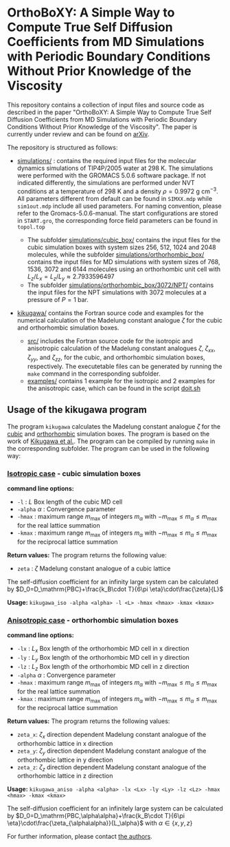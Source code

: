 
# OrthoBoXY: A Simple Way to Compute True Self Diffusion Coefficients from MD Simulations with Periodic Boundary Conditions Without Prior Knowledge of the Viscosity

This repository contains a collection of input files and source code as described in the paper "OrthoBoXY: A Simple Way to Compute True Self Diffusion Coefficients from MD Simulations with Periodic Boundary Conditions Without Prior Knowledge of the Viscosity". The paper is currently under review and can be found on [arXiv](https://arxiv.org/abs/2307.01591).

The repository is structured as follows:
- [simulations/](simulations/) : contains the required input files for the molecular dynamics simulations of TIP4P/2005 water at 298 K. The simulations were performed with the GROMACS 5.0.6 software package. If not indicated differently, the simulations are performed under NVT conditions at a temperature of 298 K and a density $\rho=0.9972$ $\mbox{g}$ $\mbox{cm}^{-3}$. All parameters different from default can be found in `SIMXX.mdp` while `sim1out.mdp` include all used parameters. For naming convention, please refer to the Gromacs-5.0.6-manual. The start configurations are stored in `START.gro`, the corresponding force field parameters can be found in `topol.top`
    - The subfolder [simulations/cubic_box/](simulations/cubic_box/) contains the input files for the cubic simulation boxes with system sizes 256, 512, 1024 and 2048 molecules, while the subfolder [simulations/orthorhombic_box/](simulations/orthorhombic_box/) contains the input files for MD simulations with system sizes of 768, 1536, 3072 and 6144 molecules using an orthorhombic unit cell with $L_z/L_x=L_z/L_y\approx 2.7933596497$
  - The subfolder [simulations/orthorhombic_box/3072/NPT/](simulations/orthorhombic_box/3072/NPT/) contains the input files for the NPT simulations with 3072 molecules at a pressure of $P=1$ bar.

- [kikugawa/](kikugawa/) contains the Fortran source code and examples for the numerical calculation of the Madelung constant analogue $\zeta$ for the cubic and orthorhombic simulation boxes.
  - [src/](kikugawa/src) includes the Fortran source code for the isotropic and anisotropic calculation of the Madelung constant analogues $\zeta$, $\zeta_{xx}$, $\zeta_{yy}$, and $\zeta_{zz}$, for the cubic, and orthorhombic simulation boxes, respectively. The executetable files can be generated by running the `make` command in the corresponding subfolder.
  - [examples/](kikugawa/examples/) contains 1 example for the isotropic and 2 examples for the anisotropic case, which can be found in the script [doit.sh](kikugawa/examples/doit.sh)
## Usage of the kikugawa program
The program `kikugawa` calculates the Madelung constant analogue $\zeta$ for the [cubic](kikugawa/src/kikugawa_iso.f) and [orthorhombic](kikugawa/src/kikugawa_aniso.f) simulation boxes. The program is based on the work of [Kikugawa et al.](https://pubs.aip.org/aip/jcp/article/143/2/024507/825372/Hydrodynamic-consideration-of-the-finite-size). The program can be compiled by running `make` in the corresponding subfolder. The program can be used in the following way:
### [Isotropic case](kikugawa/src/kikugawa_iso.f) - cubic simulation boxes
**command line options:**
-   `-l` : $L$ Box length of the cubic MD cell
-   `-alpha` $\alpha$ : Convergence parameter
-   `-hmax` : maximum range $m_\mathrm{max}$ of integers $m_\alpha$  with $-m_\mathrm{max} \leq m_\alpha \leq m_\mathrm{max}$ for the real lattice summation
-   `-kmax` : maximum range $m_\mathrm{max}$ of integers $m_\alpha$  with $-m_\mathrm{max} \leq m_\alpha \leq m_\mathrm{max}$ for the reciprocal lattice summation

**Return values:** The program returns the following value:
- `zeta` : $\zeta$ Madelung constant analogue of a cubic lattice

The self-diffusion coefficient for an infinity large system can be calculated by
$D_0=D_\mathrm{PBC}+\frac{k_B\cdot T}{6\pi \eta}\cdot\frac{\zeta}{L}$
  
**Usage:** `kikugawa_iso -alpha <alpha> -l <L> -hmax <hmax> -kmax <kmax>`

### [Anisotropic case](kikugawa/src/kikugawa_aniso.f) - orthorhombic simulation boxes

**command line options:**
-   `-lx` : $L_x$ Box length of the orthorhombic MD cell in x direction
-   `-ly` : $L_y$ Box length of the orthorhombic MD cell in y direction
-   `-lz` : $L_z$ Box length of the orthorhombic MD cell in z direction
-   `-alpha` $\alpha$ : Convergence parameter
-   `-hmax` : maximum range $m_\mathrm{max}$ of integers $m_\alpha$  with $-m_\mathrm{max} \leq m_\alpha \leq m_\mathrm{max}$ for the real lattice summation
-   `-kmax` : maximum range $m_\mathrm{max}$ of integers $m_\alpha$  with $-m_\mathrm{max} \leq m_\alpha \leq m_\mathrm{max}$ for the reciprocal lattice summation


**Return values:** The program returns the following values:
- `zeta_x`: $\zeta_x$ direction dependent Madelung constant analogue of the orthorhombic lattice in x direction
- `zeta_y`: $\zeta_y$ direction dependent Madelung constant analogue of the orthorhombic lattice in y direction
- `zeta_z`: $\zeta_z$ direction dependent Madelung constant analogue of the orthorhombic lattice in z direction

**Usage:** `kikugawa_aniso -alpha <alpha> -lx <Lx> -ly <Ly> -lz <Lz> -hmax <hmax> -kmax <kmax>`

The self-diffusion coefficient for an infinitely large system can be calculated by
$D_0=D_\mathrm{PBC,\alpha\alpha}+\frac{k_B\cdot T}{6\pi \eta}\cdot\frac{\zeta_{\alpha\alpha}}{L_\alpha}$ with $\alpha \in \{x,y,z\}$




For further information, please contact [the authors](mailto:dietmar.pascheck@uni-rostock.de).
